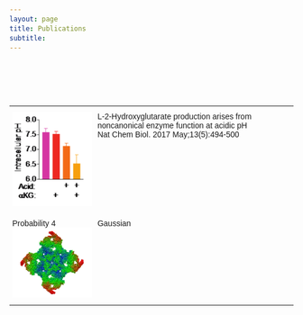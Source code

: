 ```yaml
---
layout: page
title: Publications
subtitle: 
---
```

<br />
<br />
<br />
<br />
<style type="text/css">
.tg  {border-collapse:collapse;border-spacing:0;}
.tg td{border-color:black;border-style:solid;border-width:0px;font-family:Arial, sans-serif;font-size:14px;
  overflow:hidden;padding:10px 5px;word-break:normal;}
.tg th{border-color:black;border-style:solid;border-width:0px;font-family:Arial, sans-serif;font-size:14px;
  font-weight:normal;overflow:hidden;padding:10px 5px;word-break:normal;}
.tg .tg-0pky{border-color:inherit;text-align:left;vertical-align:top}
</style>

<table class="tg">
  <tr>
    <th class="tg-0pky" width="30%"><a href="https://youtu.be/v4CH7CK00zk"><img src="/img/p1.png" alt="V1"></a></th>
    <th class="tg-0pky" width="70%">L-2-Hydroxyglutarate production arises from noncanonical enzyme function at acidic pH</br>Nat Chem Biol. 2017 May;13(5):494-500</th>
  </tr>
 
  <tr>
    <td class="tg-0pky" width="30%">Probability 4<a href="https://www.youtube.com/watch?v=khGwXSPbBdY"><img src="/img/p2.png" alt="V4"></a></td>
    <td class="tg-0pky" width="70%">Gaussian</td>
  </tr>


 

</table>

